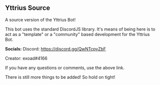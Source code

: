 ## Yttrius Source

A source version of the Yttrius Bot!

This bot uses the standard DiscordJS library. It's means of being here is to act as a "template" or a "community" based development for 
the Yttrius Bot.

**Socials:**
Discord: https://discord.gg/QwNTcpyZbF

Creator: exoad#4166

If you have any questions or comments, use the above link.

There is still more things to be added! So hold on tight!
